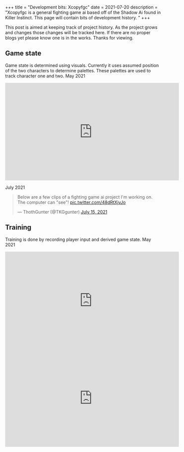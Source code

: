 +++
title = "Development bits: Xcopyfgc"
date = 2021-07-20
description = "Xcopyfgc is a general fighting game ai based off of the Shadow Ai found in Killer Instinct. This page will contain bits of development history. "
+++

This post is aimed at keeping track of project history. As the project grows and changes those changes will be tracked here.  If there are no proper blogs yet please know one is in the works.  Thanks for viewing.

## Game state
Game state is determined using visuals.  Currently it uses assumed position of the two characters to determine palettes. These palettes are used to track character one and two.
May 2021
<iframe width="560" height="315" src="https://www.youtube.com/embed/qtZhPzWwdqg" title="YouTube video player" frameborder="0" allow="accelerometer; autoplay; clipboard-write; encrypted-media; gyroscope; picture-in-picture" allowfullscreen></iframe>

July 2021
<blockquote class="twitter-tweet"><p lang="en" dir="ltr">Below are a few clips of a fighting game ai project I&#39;m working on. The computer can &quot;see&quot;! <a href="https://t.co/48dRtXjvJo">pic.twitter.com/48dRtXjvJo</a></p>&mdash; ThothGunter (@TKGgunter) <a href="https://twitter.com/TKGgunter/status/1415773778060120064?ref_src=twsrc%5Etfw">July 15, 2021</a></blockquote> <script async src="https://platform.twitter.com/widgets.js" charset="utf-8"></script>


## Training
Training is done by recording player input and derived game state. 
May 2021
<iframe width="560" height="315" src="https://www.youtube.com/embed/nJM87NnSHx0" title="YouTube video player" frameborder="0" allow="accelerometer; autoplay; clipboard-write; encrypted-media; gyroscope; picture-in-picture" allowfullscreen></iframe>


<iframe width="560" height="315" src="https://www.youtube.com/embed/niabuXhGJiQ" title="YouTube video player" frameborder="0" allow="accelerometer; autoplay; clipboard-write; encrypted-media; gyroscope; picture-in-picture" allowfullscreen></iframe>
